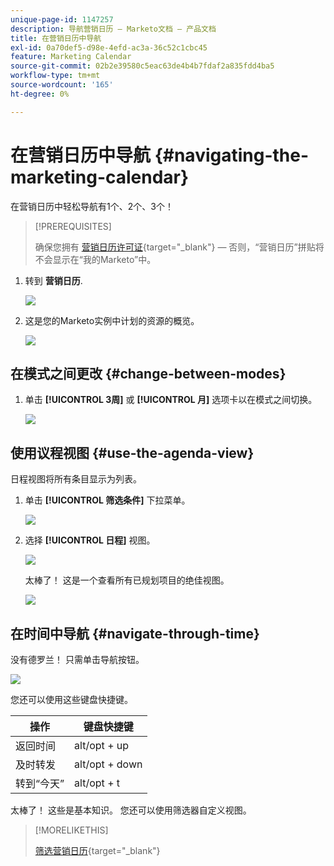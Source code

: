 ```yaml
---
unique-page-id: 1147257
description: 导航营销日历 — Marketo文档 — 产品文档
title: 在营销日历中导航
exl-id: 0a70def5-d98e-4efd-ac3a-36c52c1cbc45
feature: Marketing Calendar
source-git-commit: 02b2e39580c5eac63de4b4b7fdaf2a835fdd4ba5
workflow-type: tm+mt
source-wordcount: '165'
ht-degree: 0%

---
```


# 在营销日历中导航 {#navigating-the-marketing-calendar}

在营销日历中轻松导航有1个、2个、3个！

>[!PREREQUISITES]
>
>确保您拥有 [营销日历许可证](/help/marketo/product-docs/core-marketo-concepts/marketing-calendar/understanding-the-calendar/issue-revoke-a-marketing-calendar-license.md){target="_blank"}  — 否则，“营销日历”拼贴将不会显示在“我的Marketo”中。

1. 转到 **营销日历**.

   ![](assets/2017-05-10-15-30-47.png)

1. 这是您的Marketo实例中计划的资源的概览。

   ![](assets/image2014-9-15-16-3a44-3a22.png)

## 在模式之间更改 {#change-between-modes}

1. 单击 **[!UICONTROL 3周]** 或 **[!UICONTROL 月]** 选项卡以在模式之间切换。

   ![](assets/image2014-9-15-16-3a46-3a16.png)

## 使用议程视图 {#use-the-agenda-view}

日程视图将所有条目显示为列表。

1. 单击 **[!UICONTROL 筛选条件]** 下拉菜单。

   ![](assets/image2014-9-26-10-3a29-3a6.png)

1. 选择 **[!UICONTROL 日程]** 视图。

   ![](assets/image2014-9-26-10-3a29-3a36.png)

   太棒了！ 这是一个查看所有已规划项目的绝佳视图。

   ![](assets/image2014-9-26-10-3a30-3a9.png)

## 在时间中导航 {#navigate-through-time}

没有德罗兰！ 只需单击导航按钮。

![](assets/image2014-9-26-10-3a31-3a25.png)

您还可以使用这些键盘快捷键。

| 操作 | 键盘快捷键 |
|---|---|
| 返回时间 | alt/opt + up |
| 及时转发 | alt/opt + down |
| 转到“今天” | alt/opt + t |

太棒了！ 这些是基本知识。 您还可以使用筛选器自定义视图。

>[!MORELIKETHIS]
>
>[筛选营销日历](/help/marketo/product-docs/core-marketo-concepts/marketing-calendar/working-with-the-calendar/filtering-the-marketing-calendar.md){target="_blank"}

